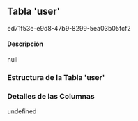 
## Tabla 'user'
ed71f53e-e9d8-47b9-8299-5ea03b05fcf2
#### Descripción

null

### Estructura de la Tabla 'user'




### Detalles de las Columnas
undefined


